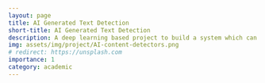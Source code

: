 ```yaml
---
layout: page
title: AI Generated Text Detection
short-title: AI Generated Text Detection
description: A deep learning based project to build a system which can detect whether a given text is AI generated or Human written. The project was focused to build a robust model which accurately detect AI generated text which can help on different evaluation process.
img: assets/img/project/AI-content-detectors.png
# redirect: https://unsplash.com
importance: 1
category: academic
---
```

